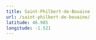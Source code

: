 ```yaml
---
title: Saint-Philbert-de-Bouaine
url: /saint-philbert-de-bouaine/
latitude: 46.985
longitude: -1.521
---
```


